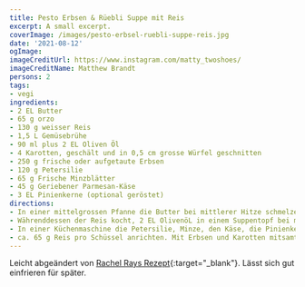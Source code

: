 ```yaml
---
title: Pesto Erbsen & Rüebli Suppe mit Reis
excerpt: A small excerpt.
coverImage: /images/pesto-erbsel-ruebli-suppe-reis.jpg
date: '2021-08-12'
ogImage:
imageCreditUrl: https://www.instagram.com/matty_twoshoes/
imageCreditName: Matthew Brandt
persons: 2
tags:
- vegi
ingredients:
- 2 EL Butter
- 65 g orzo
- 130 g weisser Reis
- 1,5 L Gemüsebrühe
- 90 ml plus 2 EL Oliven Öl
- 4 Karotten, geschält und in 0,5 cm grosse Würfel geschnitten
- 250 g frische oder aufgetaute Erbsen
- 120 g Petersilie
- 65 g Frische Minzblätter
- 45 g Geriebener Parmesan-Käse
- 3 EL Pinienkerne (optional geröstet)
directions:
- In einer mittelgrossen Pfanne die Butter bei mittlerer Hitze schmelzen. Deckel aufsetzen. Dann das Orzo hinzugeben und zu einem goldenen braun rösten. Den Reis hineinmischen und etwa 473 ml Gemüsebrühe hinzugeben. Zum köcheln bringen. Deckel aufsetzen und gelegentlich umrühren. Falls der Reis zu klebrig wird, mehr Brühe hinzugeben. Weiter kochen bis der Reis weich ist. (Ca. 18 Min.)
- Währenddessen der Reis kocht, 2 EL OlivenöL in einem Suppentopf bei mittlerer Hitze erwärmen. Karotten hinzugeben und mit Salz und Pfeffer abschmecken. Weiter kochen bis die Karotten weich sind (Ca. 5-6 Min.). Erbsen und die restliche Brühe hinzugeben. Alles zum kochen bringen und dann runter drehen bis es köchelt.
- In einer Küchenmaschine die Petersilie, Minze, den Käse, die Pinienkerne und 60 ml Oliven Öl zu einer Pesto Sauce mixen. Pesto in den Reis hineinmischen.
- ca. 65 g Reis pro Schüssel anrichten. Mit Erbsen und Karotten mitsamt der Brühe toppen. Alles gut verrühren.
---
```

Leicht abgeändert von [Rachel Rays Rezept](https://www.rachaelraymag.com/recipe/pea-carrot-soup-with-rice){:target="_blank"}. Lässt sich gut einfrieren für später. 
